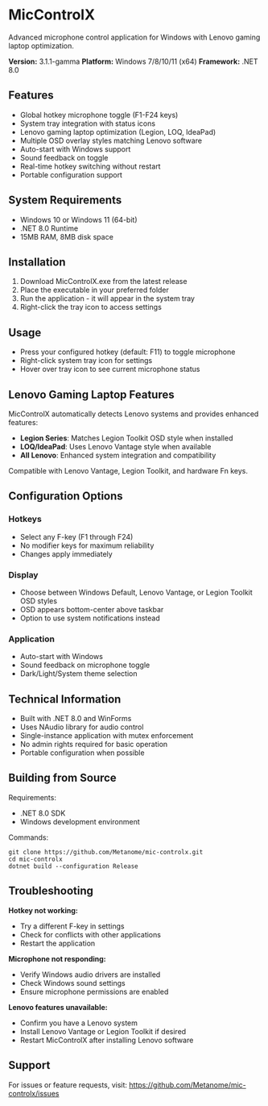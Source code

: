 # MicControlX

Advanced microphone control application for Windows with Lenovo gaming laptop optimization.

**Version:** 3.1.1-gamma
**Platform:** Windows 7/8/10/11 (x64)
**Framework:** .NET 8.0

## Features

- Global hotkey microphone toggle (F1-F24 keys)
- System tray integration with status icons
- Lenovo gaming laptop optimization (Legion, LOQ, IdeaPad)
- Multiple OSD overlay styles matching Lenovo software
- Auto-start with Windows support
- Sound feedback on toggle
- Real-time hotkey switching without restart
- Portable configuration support

## System Requirements

- Windows 10 or Windows 11 (64-bit)
- .NET 8.0 Runtime
- 15MB RAM, 8MB disk space

## Installation

1. Download MicControlX.exe from the latest release
2. Place the executable in your preferred folder
3. Run the application - it will appear in the system tray
4. Right-click the tray icon to access settings

## Usage

- Press your configured hotkey (default: F11) to toggle microphone
- Right-click system tray icon for settings
- Hover over tray icon to see current microphone status

## Lenovo Gaming Laptop Features

MicControlX automatically detects Lenovo systems and provides enhanced features:

- **Legion Series**: Matches Legion Toolkit OSD style when installed
- **LOQ/IdeaPad**: Uses Lenovo Vantage style when available
- **All Lenovo**: Enhanced system integration and compatibility

Compatible with Lenovo Vantage, Legion Toolkit, and hardware Fn keys.

## Configuration Options

### Hotkeys
- Select any F-key (F1 through F24)
- No modifier keys for maximum reliability
- Changes apply immediately

### Display
- Choose between Windows Default, Lenovo Vantage, or Legion Toolkit OSD styles
- OSD appears bottom-center above taskbar
- Option to use system notifications instead

### Application
- Auto-start with Windows
- Sound feedback on microphone toggle
- Dark/Light/System theme selection

## Technical Information

- Built with .NET 8.0 and WinForms
- Uses NAudio library for audio control
- Single-instance application with mutex enforcement
- No admin rights required for basic operation
- Portable configuration when possible

## Building from Source

Requirements:
- .NET 8.0 SDK
- Windows development environment

Commands:
```
git clone https://github.com/Metanome/mic-controlx.git
cd mic-controlx
dotnet build --configuration Release
```

## Troubleshooting

**Hotkey not working:**
- Try a different F-key in settings
- Check for conflicts with other applications
- Restart the application

**Microphone not responding:**
- Verify Windows audio drivers are installed
- Check Windows sound settings
- Ensure microphone permissions are enabled

**Lenovo features unavailable:**
- Confirm you have a Lenovo system
- Install Lenovo Vantage or Legion Toolkit if desired
- Restart MicControlX after installing Lenovo software

## Support

For issues or feature requests, visit: https://github.com/Metanome/mic-controlx/issues
